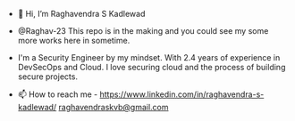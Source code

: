 - 👋 Hi, I’m Raghavendra S Kadlewad 
- @Raghav-23 This repo is in the making and you could see my some more works here in sometime.
- I'm a Security Engineer by my mindset. With 2.4 years of experience in DevSecOps and Cloud. I love securing cloud and the process of building secure projects. 


- 📫 How to reach me - 
https://www.linkedin.com/in/raghavendra-s-kadlewad/
raghavendraskvb@gmail.com


<!---
Raghav-23/Raghav-23 is a ✨ special ✨ repository because its `README.md` (this file) appears on your GitHub profile.
You can click the Preview link to take a look at your changes.
--->
